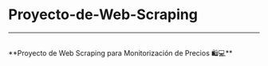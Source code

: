 # Proyecto-de-Web-Scraping
<hr><br>
**Proyecto de Web Scraping para Monitorización de Precios 🛍️💻**


